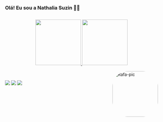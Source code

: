 ### Olá! Eu sou a Nathalia Suzin 👩‍💻

##

<div align="center">
  <a href="https://github.com/natsuzin">
  <img height="150em" src="https://github-readme-stats.vercel.app/api?username=natsuzin&show_icons=true&theme=dracula&include_all_commits=true&count_private=true"/>
  <img height="150em" src="https://github-readme-stats.vercel.app/api/top-langs/?username=natsuzin&layout=compact&langs_count=7&theme=dracula"/>
</div>
  
<div>
  <div style="display: inline_block"><br>
    <img align="right" alt="Rafa-pic" height="150" style="border-radius:50px;"
    src="https://cdn.discordapp.com/attachments/887489105850671115/1046620844752912394/giphy.gif">
  </div>
  
##
    
  <a href="https://www.linkedin.com/in/nathaliasuzin/" target="_blank"><img src="https://img.shields.io/badge/-LinkedIn-%230077B5?style=for-the-badge&logo=linkedin&logoColor=white" target="_blank"></a> 
  <a href="mailto:suzinnath@gmail.com"><img src="https://img.shields.io/badge/-Gmail-%23333?style=for-the-badge&logo=gmail&logoColor=white" target="_blank"></a>
  <a href="https://www.instagram.com/nathaliasuzin/" target="_blank"><img src="https://img.shields.io/badge/-Instagram-%23E4405F?style=for-the-badge&logo=instagram&logoColor=white" target="_blank"></a>
  
</div>
